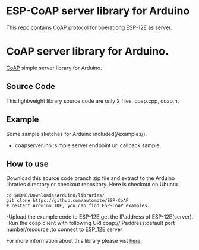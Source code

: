 # ESP-CoAP server library for Arduino
This repo contains CoAP protocol for operationg ESP-12E as server.

# CoAP server library for Arduino.
<a href="http://coap.technology/" target=_blank>CoAP</a> simple server library for Arduino.

## Source Code
This lightweight library source code are only 2 files. coap.cpp, coap.h.

## Example
Some sample sketches for Arduino included(/examples/).

- coapserver.ino :simple server endpoint url callback sample.

## How to use
Download this source code branch zip file and extract to the Arduino libraries directory or checkout repository. Here is checkout on Ubuntu.

    cd $HOME/Downloads/Arduino/libraries/
    git clone https://github.com/automote/ESP-CoAP
    # restart Arduino IDE, you can find ESP-CoAP examples.

-Upload the example code to ESP-12E,get the IPaddress of ESP-12E(server).
-Run the coap client with following URI coap://IPaddress:default port number/resource ,to connect to ESP_12E server

For more information about this library please vist <a href="https://github.com/automote/ESP-CoAP">here</a>.
